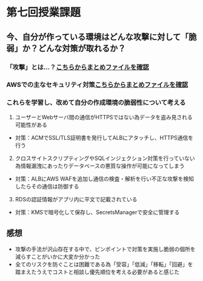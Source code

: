 # 第七回授業課題
## 今、自分が作っている環境はどんな攻撃に対して「脆弱」か？どんな対策が取れるか？

### 「攻撃」とは…？[こちらからまとめファイルを確認](/lecture07-sub/about-the-attack.md)
### AWSでの主なセキュリティ対策[こちらからまとめファイルを確認](/lecture07-sub/awssecurity-measures.md)

### これらを学習し、改めて自分の作成環境の脆弱性について考える
   1. ユーザーとWebサーバ間の通信がHTTPSではない為データを盗み見される可能性がある
  - 対策：ACMでSSL/TLS証明書を発行してALBにアタッチし、HTTPS通信を行う

   2. クロスサイトスクリプティングやSQLインジェクション対策を行っていない為情報漏洩にあったりデータベースの悪質な操作が可能になってしまう
  - 対策：ALBにAWS WAFを追加し通信の検査・解析を行い不正な攻撃を検知したらその通信は防御する
   3. RDSの認証情報がアプリ内に平文で記載されている
  - 対策：KMSで暗号化して保存し、SecretsManagerで安全に管理する

## 感想
 - 攻撃の手法が沢山存在する中で、ピンポイントで対策を実施し脆弱の個所を減らすことがいかに大変か分かった
 - 全てのリスクを防ぐことは困難である為「受容」「低減」「移転」「回避」を踏まえたうえでコストと相談し優先順位を考える必要があると感じた
